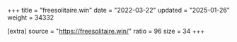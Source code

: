 +++
title = "freesolitaire.win"
date = "2022-03-22"
updated = "2025-01-26"
weight = 34332

[extra]
source = "https://freesolitaire.win/"
ratio = 96
size = 34
+++
